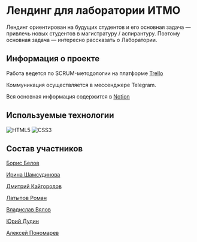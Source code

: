 # Лендинг для лаборатории ИТМО
Лендинг ориентирован на будущих студентов и его основная задача — привлечь новых студентов в магистратуру / аспирантуру. Поэтому основная задача — интересно рассказать о Лаборатории.
## Информация о проекте

Работа ведется по SCRUM-методологии на платформе [Trello](https://trello.com/b/ImFHsoge/itmo-landing)

Коммуникация осуществляется в мессенджере Telegram.

Вся основная информация содержится в [Notion](https://www.notion.so/b983be8cdadf4d2ba4ab85756538bac7)

## Используемые технологии

![HTML5](https://img.shields.io/badge/HTML-HTML5-red?logo=HTML5&style=flat)
![CSS3](https://img.shields.io/badge/CSS-CSS3-green?logo=CSS3&style=flat)

## Состав участников

[Борис Белов](https://t.me/Borisbell)

[Ирина Шамсудинова](https://yandex-students.slack.com/team/U02MQEUA9LY)

[Дмитрий Кайгородов](https://t.me/dbkai)

[Латыпов Роман](https://t.me/Elromano)

[Владислав Вялов](https://t.me/vvyalov)

[Юрий Дудин](https://t.me/Yura02021989)

[Алексей Пономарев](https://t.me/alexeyitm)
